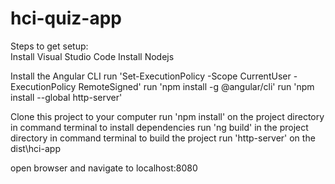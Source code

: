 # hci-quiz-app

Steps to get setup:
\
Install Visual Studio Code
Install Nodejs

Install the Angular CLI
run 'Set-ExecutionPolicy -Scope CurrentUser -ExecutionPolicy RemoteSigned'
run 'npm install -g @angular/cli'
run 'npm install --global http-server'

Clone this project to your computer
run 'npm install' on the project directory in command terminal to install dependencies
run 'ng build' in the project directory in command terminal to build the project
run 'http-server' on the dist\hci-app

open browser and navigate to localhost:8080
